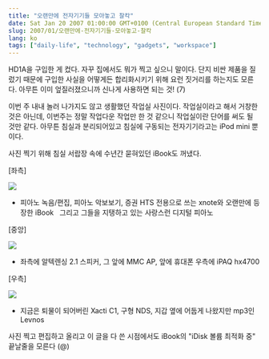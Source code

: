 ```yaml
---
title: "오랜만에 전자기기들 모아놓고 찰칵"
date: Sat Jan 20 2007 01:00:00 GMT+0100 (Central European Standard Time)
slug: 2007/01/오랜만에-전자기기들-모아놓고-찰칵
lang: ko
tags: ["daily-life", "technology", "gadgets", "workspace"]
---
```


HD1A을 구입한 게 컸다. 자꾸 집에서도 뭐가 찍고 싶으니 말이다.
단지 비싼 제품을 질렀기 때문에 구입한 사실을 어떻게든 합리화시키기 위해 요런 짓거리를 하는지도 모른다.
아무튼 이미 엎질러졌으니까 신나게 사용하면 되는 것! (7)

이번 주 내내 놀러 나가지도 않고 생활했던 작업실 사진이다. 작업실이라고 해서 거창한 것은 아닌데, 이번주는 정말 작업다운 작업만 한 것 같으니 작업실이란 단어를 써도 될 것만 같다. 아무튼 침실과 분리되어있고 침실에 구동되는 전자기기라고는 iPod mini 뿐이다. 

사진 찍기 위해 침실 서랍장 속에 수년간 묻혀있던 iBook도 꺼냈다.

[좌측]

![](/img/rath_workplace_left.jpg)

* 피아노 녹음/편집, 피아노 악보보기, 증권 HTS 전용으로 쓰는 xnote와 오랜만에 등장한 iBook
  그리고 그들을 지탱하고 있는 사랑스런 디지털 피아노

[중앙]

![](/img/rath_workplace_center.jpg)

* 좌측에 알텍렌싱 2.1 스피커, 그 앞에 MMC AP, 앞에 휴대폰 우측에 iPAQ hx4700 

[우측]

![](/img/rath_workplace_right.jpg)

* 지금은 퇴물이 되어버린 Xacti C1, 구형 NDS, 지갑 옆에 어둡게 나왔지만 mp3인 Levnos

사진 찍고 편집하고 올리고 이 글을 다 쓴 시점에서도 iBook의 "iDisk 볼륨 최적화 중" 끝날줄을 모른다 (@)
